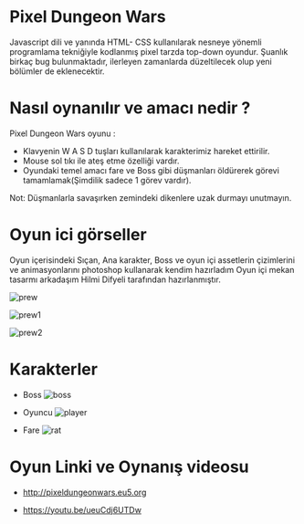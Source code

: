 
# Pixel Dungeon Wars

Javascript dili ve yanında HTML- CSS kullanılarak nesneye yönemli programlama tekniğiyle kodlanmış pixel tarzda top-down oyundur.
Şuanlık birkaç bug bulunmaktadır, ilerleyen zamanlarda düzeltilecek olup yeni bölümler de eklenecektir.
 
# Nasıl oynanılır ve amacı nedir ?
  
Pixel Dungeon Wars oyunu :
- Klavyenin W A S D tuşları kullanılarak karakterimiz hareket ettirilir.
- Mouse sol tıkı ile ateş etme özelliği vardır.
- Oyundaki temel amacı fare ve Boss gibi düşmanları öldürerek görevi tamamlamak(Şimdilik sadece 1 görev vardır).

Not: Düşmanlarla savaşırken zemindeki dikenlere uzak durmayı unutmayın.

# Oyun ici görseller
Oyun içerisindeki Sıçan, Ana karakter, Boss ve oyun içi assetlerin çizimlerini ve animasyonlarını photoshop kullanarak kendim hazırladım
Oyun içi mekan tasarmı arkadaşım Hilmi Difyeli tarafından hazırlanmıştır.

![prew](https://github.com/metehansozenli/Javascript_Pixel_Dungeon_Wars_Game/blob/main/prew.png)

![prew1](https://github.com/metehansozenli/Javascript_Pixel_Dungeon_Wars_Game/blob/main/prew2.png)

![prew2](https://github.com/metehansozenli/Javascript_Pixel_Dungeon_Wars_Game/blob/main/prev3.png)

# Karakterler
- Boss
![boss](https://github.com/metehansozenli/Javascript_Pixel_Dungeon_Wars_Game/blob/main/boss.png)

- Oyuncu
![player](https://github.com/metehansozenli/Javascript_Pixel_Dungeon_Wars_Game/blob/main/player.png)

- Fare
![rat](https://github.com/metehansozenli/Javascript_Pixel_Dungeon_Wars_Game/blob/main/rat.png)
  
  
# Oyun Linki ve Oynanış videosu

- http://pixeldungeonwars.eu5.org

- https://youtu.be/ueuCdj6UTDw
